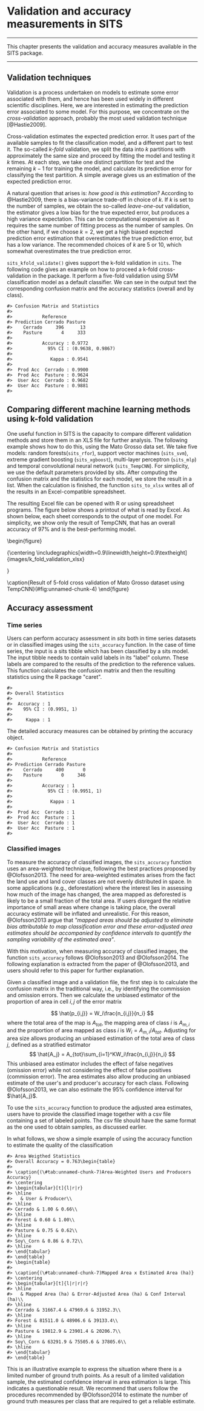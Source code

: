 # Validation and accuracy measurements in SITS

---

This chapter presents the validation and accuracy measures available in the SITS package.

---



## Validation techniques

Validation is a process undertaken on models to estimate some error associated with them, and hence has been used widely in different scientific disciplines. Here, we are interested in estimating the prediction error associated to some model. For this purpose, we concentrate on the *cross-validation* approach, probably the most used validation technique [@Hastie2009].

Cross-validation estimates the expected prediction error. It uses part of the available samples to fit the classification model, and a different part to test it. The so-called *k-fold* validation, we split the data into $k$ partitions with approximately the same size and proceed by fitting the model and testing it $k$ times. At each step, we take one distinct partition for test and the remaining ${k-1}$ for training the model, and calculate its prediction error for classifying the test partition. A simple average gives us an estimation of the expected prediction error. 

A natural question that arises is: *how good is this estimation?* According to @Hastie2009, there is a bias-variance trade-off in choice of $k$. If $k$ is set to the number of samples, we obtain the so-called *leave-one-out* validation, the estimator gives a low bias for the true expected error, but produces a high variance expectation. This can be computational expensive as it requires the same number of fitting process as the number of samples. On the other hand, if we choose ${k=2}$, we get a high biased expected prediction error estimation that overestimates the true prediction error, but has a low variance. The recommended choices of $k$ are $5$ or $10$, which somewhat overestimates the true prediction error.

`sits_kfold_validate()` gives support the k-fold validation in `sits`. The following code gives an example on how to proceed a k-fold cross-validation in the package. It perform a five-fold validation using SVM classification model as a default classifier. We can see in the output text the corresponding confusion matrix and the accuracy statistics (overall and by class).


```
#> Confusion Matrix and Statistics
#> 
#>           Reference
#> Prediction Cerrado Pasture
#>    Cerrado     396      13
#>    Pasture       4     333
#>                                      
#>           Accuracy : 0.9772          
#>             95% CI : (0.9638, 0.9867)
#>                                      
#>              Kappa : 0.9541          
#>                                      
#>  Prod Acc  Cerrado : 0.9900          
#>  Prod Acc  Pasture : 0.9624          
#>  User Acc  Cerrado : 0.9682          
#>  User Acc  Pasture : 0.9881          
#> 
```

## Comparing different machine learning methods using k-fold validation

One useful function in SITS is the capacity to compare different validation methods and store them in an XLS file for further analysis. The following example shows how to do this, using the Mato Grosso data set. We take five models: random forests(`sits_rfor`), support vector machines (`sits_svm`), extreme gradient boosting (`sits_xgboost`), multi-layer perceptron (`sits_mlp`) and temporal convolutional neural network (`sits_TempCNN`). For simplicity, we use the default parameters provided by sits. After computing the confusion matrix and the statistics for each model, we store the result in a list. When the calculation is finished, the function `sits_to_xlsx` writes all of the results in an Excel-compatible spreadsheet.



The resulting Excel file can be opened with R or using spreadsheet programs. The figure below shows a printout of what is read by Excel. As shown below, each sheet corresponds to the output of one model. For simplicity, we show only the result of TempCNN, that has an overall accuracy of 97% and is the best-performing model. 

\begin{figure}

{\centering \includegraphics[width=0.9\linewidth,height=0.9\textheight]{images/k_fold_validation_xlsx} 

}

\caption{Result of 5-fold cross validation of Mato Grosso dataset using TempCNN}(\#fig:unnamed-chunk-4)
\end{figure}

## Accuracy assessment 

### Time series

Users can perform accuracy assessment in *sits* both in time series datasets or in classified images using the `sits_accuracy` function. In the case of time series, the input is a sits tibble which has been classified by a sits model. The input tibble needs to contain valid labels in its "label" column. These labels are compared to the results of the prediction to the reference values. This function calculates the confusion matrix and then the resulting statistics using the R package "caret". 


```
#> 
#> Overall Statistics
#>                        
#>  Accuracy : 1          
#>    95% CI : (0.9951, 1)
#>                        
#>     Kappa : 1
```
The detailed accuracy measures can be obtained by printing the accuracy object.


```
#> Confusion Matrix and Statistics
#> 
#>           Reference
#> Prediction Cerrado Pasture
#>    Cerrado     400       0
#>    Pasture       0     346
#>                                 
#>           Accuracy : 1          
#>             95% CI : (0.9951, 1)
#>                                 
#>              Kappa : 1          
#>                                 
#>  Prod Acc  Cerrado : 1          
#>  Prod Acc  Pasture : 1          
#>  User Acc  Cerrado : 1          
#>  User Acc  Pasture : 1          
#> 
```

### Classified images 

To measure the accuracy of classified images, the `sits_accuracy` function uses an area-weighted technique, following the best practices proposed by @Olofsson2013. The need for area-weighted estimates arises from the fact the land use and land cover classes are not evenly distributed in space. In some applications (e.g., deforestation) where the interest lies in assessing how much of the image has changed, the area mapped as deforested is likely to be a small fraction of the total area. If users disregard the relative importance of small areas where change is taking place, the overall accuracy estimate will be inflated and unrealistic. For this reason, @Olofsson2013 argue that *"mapped areas should be adjusted to eliminate bias attributable to map classification error and these error-adjusted area estimates should be accompanied by confidence intervals to quantify the sampling variability of the estimated area"*.

With this motivation, when measuring accuracy of classified images, the function `sits_accuracy` follows @Olofsson2013 and @Olofsson2014.  The following explanation is extracted from the paper of @Olofsson2013, and users should refer to this paper for further explanation.

Given a classified image and a validation file, the first step is to calculate the confusion matrix in the traditional way, i.e., by identifying the commission and omission errors. Then we calculate the unbiased estimator of the proportion of area in cell $i,j$ of the error matrix

$$
\hat{p_{i,j}} = W_i\frac{n_{i,j}}{n_i}
$$
where the total area of the map is $A_{tot}$, the mapping area of class $i$ is $A_{m,i}$ and the proportion of area mapped as class $i$ is $W_i = {A_{m,i}}/{A_{tot}}$. Adjusting for area size allows producing an unbiased estimation of the total area of class $j$, defined as a stratified estimator
$$
\hat{A_j} = A_{tot}\sum_{i=1}^KW_i\frac{n_{i,j}}{n_i}
$$
This unbiased area estimator includes the effect of false negatives (omission error) while not considering the effect of false positives (commission error). The area estimates also allow producing an unbiased estimate of the user's and producer's accuracy for each class. Following @Olofsson2013, we can also estimate the 95% confidence interval for $\hat{A_j}$. 

To use the `sits_accuracy` function to produce the adjusted area estimates, users have to provide the classified image together with a csv file containing a set of labeled points. The csv file should have the same format as the one used to obtain samples, as discussed earlier. 

In what follows, we show a simple example of using the accuracy function to estimate the quality of the classification

```
#> Area Weigthed Statistics
#> Overall Accuracy = 0.763\begin{table}
#> 
#> \caption{(\#tab:unnamed-chunk-7)Area-Weighted Users and Producers Accuracy}
#> \centering
#> \begin{tabular}[t]{l|r|r}
#> \hline
#>   & User & Producer\\
#> \hline
#> Cerrado & 1.00 & 0.66\\
#> \hline
#> Forest & 0.60 & 1.00\\
#> \hline
#> Pasture & 0.75 & 0.62\\
#> \hline
#> Soy\_Corn & 0.86 & 0.72\\
#> \hline
#> \end{tabular}
#> \end{table}
#> \begin{table}
#> 
#> \caption{(\#tab:unnamed-chunk-7)Mapped Area x Estimated Area (ha)}
#> \centering
#> \begin{tabular}[t]{l|r|r|r}
#> \hline
#>   & Mapped Area (ha) & Error-Adjusted Area (ha) & Conf Interval (ha)\\
#> \hline
#> Cerrado & 31667.4 & 47969.6 & 31952.3\\
#> \hline
#> Forest & 81511.0 & 48906.6 & 39133.4\\
#> \hline
#> Pasture & 19812.9 & 23901.4 & 20206.7\\
#> \hline
#> Soy\_Corn & 63291.9 & 75505.6 & 37805.6\\
#> \hline
#> \end{tabular}
#> \end{table}
```

This is an illustrative example to express the situation where there is a limited number of ground truth points. As a result of a limited validation sample, the estimated confidence interval in area estimation is large. This indicates a questionable result. We recommend that users follow the procedures recommended by @Olofsson2014 to estimate the number of ground truth measures per class that are required to get a reliable estimate. 


